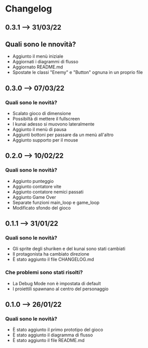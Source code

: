 # Changelog

## 0.3.1 --> 31/03/22

## Quali sono le nnovità?
- Aggiunto il menù iniziale
- Aggiornati i diagrammi di flusso
- Aggiornato README.md
- Spostate le classi "Enemy" e "Button" ognuna in un proprio file

## 0.3.0 --> 07/03/22

### Quali sono le novità?
- Scalato gioco di dimensione
- Possibiltà di mettere il fullscreen
- I kunai adesso si muovono lateralmente
- Aggiunto il menù di pausa
- Aggiunti bottoni per passare da un menù all'altro
- Aggiunto supporto per il mouse

## 0.2.0 --> 10/02/22

### Quali sono le novità?
- Aggiunto punteggio
- Aggiunto contatore vite
- Aggiunto contatore nemici passati
- Aggiunto Game Over
- Separate funzioni main_loop e game_loop
- Modificato sfondo del gioco

## 0.1.1 --> 31/01/22

### Quali sono le novità?
- Gli sprite degli shuriken e del kunai sono stati cambiati
- Il protagonista ha cambiato direzione
- È stato aggiunto il file CHANGELOG.md

### Che problemi sono stati risolti?
- La Debug Mode non è impostata di default
- I proiettili spawnano al centro del personaggio

## 0.1.0 --> 26/01/22
### Quali sono le novità?
- È stato aggiunto il primo prototipo del gioco
- È stato aggiunto il diagramma di flusso
- È stato aggiunto il file README.md
